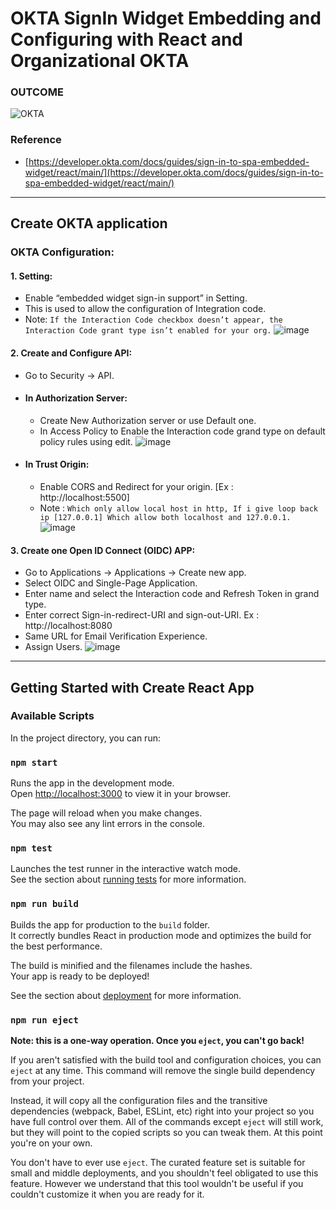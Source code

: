 # OKTA SignIn Widget Embedding and Configuring with React and Organizational OKTA  

### OUTCOME
![OKTA](https://github.com/RajkumarShanmugam1/Okta_SignIn_Widget_In_React/assets/76644058/6e6555d7-9052-4b03-b6df-d1c01b2a897f)

### Reference
- [https://developer.okta.com/docs/guides/sign-in-to-spa-embedded-widget/react/main/](https://developer.okta.com/docs/guides/sign-in-to-spa-embedded-widget/react/main/)

-----
## Create OKTA application

### OKTA Configuration:
#### 1. Setting:
   * Enable “embedded widget sign-in support” in Setting.
   * This is used to allow the configuration of Integration code.
   * Note: `If the Interaction Code checkbox doesn’t appear, the Interaction Code grant type isn’t enabled for your org.`
     ![image](https://github.com/RajkumarShanmugam1/Okta_SignIn_Widget_In_React/assets/76644058/fef9b686-85c6-4df4-b7ed-6156a24b392b)


#### 2.	Create and Configure API:
  * Go to Security -> API.

  * #### In Authorization Server:
    * Create New Authorization server or use Default one.
    * In Access Policy to Enable the Interaction code grand type on default policy rules using edit.
      ![image](https://github.com/RajkumarShanmugam1/Okta_SignIn_Widget_In_React/assets/76644058/a98ba41e-7da5-4c0f-87bf-3468d50865cf)
     
  * #### In Trust Origin:
    * Enable CORS and Redirect for your origin. [Ex : http://localhost:5500]
    * Note : `Which only allow local host in http, If i give loop back ip [127.0.0.1] Which allow both localhost and 127.0.0.1.`
      ![image](https://github.com/RajkumarShanmugam1/Okta_SignIn_Widget_In_React/assets/76644058/33642d6b-6166-49d9-b68e-41fd6e4e2037)


#### 3.	Create one Open ID Connect (OIDC) APP:
  * Go to Applications -> Applications -> Create new app.
  * Select OIDC and Single-Page Application.
  * Enter name and select the Interaction code and Refresh Token in grand type.
  * Enter correct Sign-in-redirect-URI and sign-out-URI. Ex : http://localhost:8080
  * Same URL for Email Verification Experience.
  * Assign Users.
    ![image](https://github.com/RajkumarShanmugam1/Okta_SignIn_Widget_In_React/assets/76644058/f381e565-de48-49a1-afd3-46d2875dd743)

-----
## Getting Started with Create React App

### Available Scripts

In the project directory, you can run:

### `npm start`

Runs the app in the development mode.\
Open [http://localhost:3000](http://localhost:3000) to view it in your browser.

The page will reload when you make changes.\
You may also see any lint errors in the console.

### `npm test`

Launches the test runner in the interactive watch mode.\
See the section about [running tests](https://facebook.github.io/create-react-app/docs/running-tests) for more information.

### `npm run build`

Builds the app for production to the `build` folder.\
It correctly bundles React in production mode and optimizes the build for the best performance.

The build is minified and the filenames include the hashes.\
Your app is ready to be deployed!

See the section about [deployment](https://facebook.github.io/create-react-app/docs/deployment) for more information.

### `npm run eject`

**Note: this is a one-way operation. Once you `eject`, you can't go back!**

If you aren't satisfied with the build tool and configuration choices, you can `eject` at any time. This command will remove the single build dependency from your project.

Instead, it will copy all the configuration files and the transitive dependencies (webpack, Babel, ESLint, etc) right into your project so you have full control over them. All of the commands except `eject` will still work, but they will point to the copied scripts so you can tweak them. At this point you're on your own.

You don't have to ever use `eject`. The curated feature set is suitable for small and middle deployments, and you shouldn't feel obligated to use this feature. However we understand that this tool wouldn't be useful if you couldn't customize it when you are ready for it.
